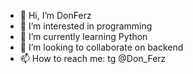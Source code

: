 - 👋 Hi, I’m DonFerz
- 👀 I’m interested in programming
- 🌱 I’m currently learning Python
- 💞️ I’m looking to collaborate on backend
- 📫 How to reach me: tg @Don_Ferz

<!---
DonFerz/DonFerz is a ✨ special ✨ repository because its `README.md` (this file) appears on your GitHub profile.
You can click the Preview link to take a look at your changes.
--->
